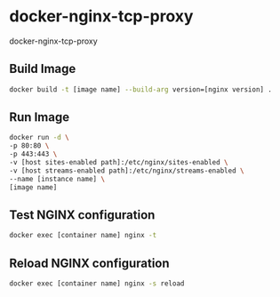 # docker-nginx-tcp-proxy
docker-nginx-tcp-proxy

## Build Image
```bash
docker build -t [image name] --build-arg version=[nginx version] .
```

## Run Image
```bash
docker run -d \
-p 80:80 \
-p 443:443 \
-v [host sites-enabled path]:/etc/nginx/sites-enabled \
-v [host streams-enabled path]:/etc/nginx/streams-enabled \
--name [instance name] \
[image name]
```

## Test NGINX configuration
```bash
docker exec [container name] nginx -t
```

## Reload NGINX configuration
```bash
docker exec [container name] nginx -s reload
```
